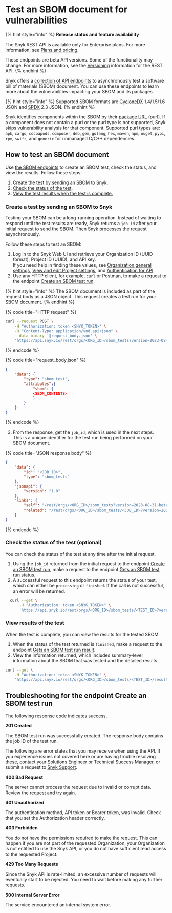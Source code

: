 # Test an SBOM document for vulnerabilities

{% hint style="info" %}
**Release status and feature availability**

The Snyk REST API is available only for Enterprise plans. For more information, see [Plans and pricing](https://snyk.io/plans).

These endpoints are beta API versions. Some of the functionality may change. For more information, see the [Versioning](../../rest-api/about-the-rest-api.md#versioning) information for the REST API.
{% endhint %}

Snyk offers a [collection of API endpoints](https://apidocs.snyk.io/?version=2024-09-03%7Ebeta#post-/orgs/-org_id-/sbom_tests) to asynchronously test a software bill of materials (SBOM) document. You can use these endpoints to learn more about the vulnerabilities impacting your SBOM and its packages.

{% hint style="info" %}
Supported SBOM formats are [CycloneDX](https://cyclonedx.org/) 1.4/1.5/1.6 JSON and [SPDX](https://spdx.dev/) 2.3 JSON.
{% endhint %}

Snyk identifies components within the SBOM by their [package URL](https://github.com/package-url/purl-spec) (purl). If a component does not contain a purl or the purl type is not supported, Snyk skips vulnerability analysis for that component. Supported purl types are: `apk`, `cargo`, `cocoapods`, `composer`, `deb`, `gem`, `golang`, `hex`, `maven`, `npm`, `nuget`, `pypi`, `rpm`, `swift`, and `generic` for unmanaged C/C++ dependencies.

## How to test an SBOM document

Use [the SBOM endpoints](https://apidocs.snyk.io/?version=2024-09-03%7Ebeta#post-/orgs/-org_id-/sbom_tests) to create an SBOM test, check the status, and view the results. Follow these steps:

1. [Create the test by sending an SBOM to Snyk.](rest-api-endpoint-test-an-sbom-document-for-vulnerabilities.md#create-a-test-by-sending-an-sbom-to-snyk)
2. [Check the status of the test](rest-api-endpoint-test-an-sbom-document-for-vulnerabilities.md#check-the-status-of-the-test-optional).
3. [View the test results when the test is complete.](rest-api-endpoint-test-an-sbom-document-for-vulnerabilities.md#view-results-of-the-test)

### Create a test by sending an SBOM to Snyk

Testing your SBOM can be a long-running operation. Instead of waiting to respond until the test results are ready, Snyk returns a `job_id` after your initial request to send the SBOM. Then Snyk processes the request asynchronously.

Follow these steps to test an SBOM:

1. Log in to the Snyk Web UI and retrieve your Organization ID (UUID format), Project ID (UUID), and API key.\
   If you need help in finding these values, see [Organization general settings](../../../snyk-admin/groups-and-organizations/organizations/organization-general-settings.md), [View and edit Project settings](../../../snyk-admin/snyk-projects/view-and-edit-project-settings.md), and [Authentication for API](../../rest-api/authentication-for-api/).
2. Use any HTTP client, for example, `curl` or Postman, to make a request to the endpoint [Create an SBOM test run](https://apidocs.snyk.io/?version=2024-09-03%7Ebeta#post-/orgs/-org_id-/sbom_tests).

{% hint style="info" %}
The SBOM document is included as part of the request body as a JSON object. This request creates a test run for your SBOM document.
{% endhint %}

{% code title="HTTP request" %}
```bash
curl --request POST \
    -H "Authorization: token <SNYK_TOKEN>" \
    -H "Content-Type: application/vnd.api+json" \
    --data-binary '@request_body.json' \
    'https://api.snyk.io/rest/orgs/<ORG_ID>/sbom_tests?version=2023-08-31~beta'
```
{% endcode %}

{% code title="request_body.json" %}
```json
{
    "data": {
        "type": "sbom_test",
        "attributes":{ 
            "sbom": {
            <SBOM_CONTENTS>
            }
        }
    }
}
```
{% endcode %}

3. From the response, get the `job_id`, which is used in the next steps.\
   This is a unique identifier for the test run being performed on your SBOM document.

{% code title="JSON response body" %}
```json
{
    "data": {
        "id": "<JOB_ID>",
        "type": "sbom_tests"
    },
    "jsonapi": {
        "version": "1.0"
    },
    "links": {
        "self": "/rest/orgs/<ORG_ID>/sbom_tests?version=2023-08-31~beta",
        "related": "/rest/orgs/<ORG_ID>/sbom_tests/<JOB_ID>?version=2023-08-31~beta"
    }
}
```
{% endcode %}

### Check the status of the test (optional)

You can check the status of the test at any time after the initial request.

1. Using the `job_id` returned from the initial request to the endpoint [Create an SBOM test run](https://apidocs.snyk.io/?version=2024-09-03%7Ebeta#post-/orgs/-org_id-/sbom_tests), make a request to the endpoint [Gets an SBOM test run status](https://apidocs.snyk.io/?version=2024-09-03%7Ebeta#get-/orgs/-org_id-/sbom_tests/-job_id-).
2. A successful request to this endpoint returns the status of your test, which can either be `processing` or `finished`. If the call is not successful, an error will be returned.

```bash
  curl --get \
      -H "Authorization: token <SNYK_TOKEN>" \
      'https://api.snyk.io/rest/orgs/<ORG_ID>/sbom_tests/<TEST_ID>?version=2024-09-03~beta'
```

### View results of the test

When the test is complete, you can view the results for the tested SBOM.

1. When the status of the test returned is `finished`, make a request to the endpoint [Gets an SBOM test run result](https://apidocs.snyk.io/?version=2024-09-03%7Ebeta#get-/orgs/-org_id-/sbom_tests/-job_id-/results).
2. View the information returned, which includes summary-level information about the SBOM that was tested and the detailed results.

```bash
curl --get \
    -H "Authorization: token <SNYK_TOKEN>" \
    'https://api.snyk.io/rest/orgs/<ORG_ID>/sbom_tests/<TEST_ID>/results?version=2023-08-31~beta'
```

## Troubleshooting for the endpoint Create an SBOM test run

The following response code indicates success.

**201 Created**

The SBOM test run was successfully created. The response body contains the job ID of the test run.

The following are error states that you may receive when using the API. If you experience issues not covered here or are having trouble resolving these, contact your Solutions Engineer or Technical Success Manager, or submit a request to [Snyk Support](https://support.snyk.io).

**400 Bad Request**

The server cannot process the request due to invalid or corrupt data. Review the request and try again.

**401 Unauthorized**

The authentication method, API token or Bearer token, was invalid. Check that you set the Authorization header correctly.

**403 Forbidden**

You do not have the permissions required to make the request. This can happen if you are not part of the requested Organization, your Organization is not entitled to use the Snyk API, or you do not have sufficient read access to the requested Project.

**429 Too Many Requests**

Since the Snyk API is rate-limited, an excessive number of requests will eventually start to be rejected. You need to wait before making any further requests.

**500 Internal Server Error**

The service encountered an internal system error.
